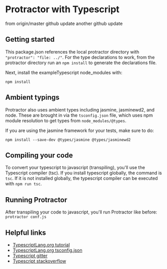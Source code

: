 # Protractor with Typescript
from origin/master
github update
another github update
## Getting started
This package.json references the local protractor directory with `"protractor": "file: ../"`. For the type declarations to work, from the protractor directory run an `npm install` to generate the declarations file.

Next, install the exampleTypescript node_modules with:

```
npm install
```

## Ambient typings

Protractor also uses ambient types including jasmine, jasminewd2, and node. These are brought in via the `tsconfig.json` file, which uses npm module resolution to get types from `node_modules/@types`.

If you are using the jasmine framework for your tests, make sure to do:

```
npm install --save-dev @types/jasmine @types/jasminewd2
```

## Compiling your code

To convert your typescript to javascript (transpiling), you'll use the Typescript compiler (tsc). If you install typescript globally, the command is `tsc`. If it is not installed globally, the typescript compiler can be executed with `npm run tsc`.

## Running Protractor

After transpiling your code to javascript, you'll run Protractor like before: `protractor conf.js`

## Helpful links

* [TypescriptLang.org tutorial](http://www.typescriptlang.org/docs/tutorial.html)
* [TypescriptLang.org tsconfig.json](http://www.typescriptlang.org/docs/handbook/tsconfig-json.html)
* [Typescript gitter](https://gitter.im/Microsoft/TypeScript)
* [Typescript stackoverflow](http://stackoverflow.com/questions/tagged/typescript)
